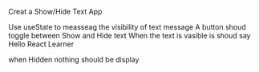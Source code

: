 
Creat a Show/Hide Text App 

Use useState to measseag the visibility of text message 
A button shoud toggle between Show and Hide text 
When the text is vasible is shoud say Hello React Learner

when Hidden nothing should be display 